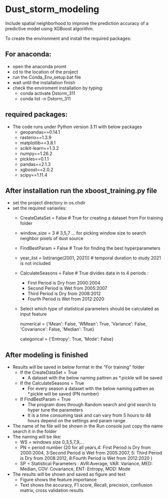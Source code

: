 # Dust_storm_modeling
Include spatial neighborhood to improve the prediction accuracy of a predictive model using XGBoost algorithm.

To create the environment and install the required packages:

## For anaconda:
  - open the anaconda promt
  - cd to the location of the project
  - run the Conda_Env_setup.bat file
  - wait until the installation finish
  - check the enviroment installation by typing:
      - conda activate Dstorm_311
      - conda list -n Dstorm_311

## required packages:

- The code runs under Python version 3.11 with below packages
  - geopandas==0.14.1
  - rasterio==1.3.9
  - matplotlib==3.8.1
  - scikit-learn==1.3.2
  - numpy==1.26.2
  - pickles==0.1.1
  - pandas==2.1.3
  - xgboost==2.0.2
  - scipy==1.11.4

## After installation run the xboost_training.py file

-  set the project directory in os.chdir
-  set the required variavles:
    - CreateDataSet = False  # True for creating a dataset from For training folder
    - window_size = 3  # 3,5,7 ... for picking window size to search neighbor pixels of dust source
    - FindBestParam = False  # True for finding the best hyperparameters
    - year_list = list(range(2001, 2021))  # temporal duration to study 2021 is not included
    - CalculateSeasons = False  # True divides data in to 4 periods :
      - First Period is Dry from 2000:2004
      - Second Period is Wet from 2005:2007
      - Third Period is Dry from 2008:2012
      - Fourth Period is Wet from 2012:2020
    - Select which type of statistical parameters should be calculated as input feature

      numerical = {'Mean': False,
             'WMean': True,
             'Variance': False,
             'Covariance': False,
             'Median': True}

      categorical = {'Entropy': True,
               'Mode': False}

## After modeling is finished
- Results will be saved in below format in the "For training" folder
  - If the CreateDataSet = True
    - A dataset with the below naming pattren as *.pickle will be saved
  - If the CalculateSeasons = True
    - For every season a dataset with the below naming pattren as *.pickle will be saved (PN number)
  - If FindBestParam = True
    - The program does through Random search and grid search to hyper tune the parameters
    - It is a time consuming task and can vary from 5 hours to 48 hours depend on the settings and param range
- The name of he file will be shown in the Run console just copy the name search it in the folder
- The naming will be like:
  - WS = windows size 0,3,5,7,9,...
  - PN = period number (20 for all years,4: First Period is Dry from 2000:2004, 3:Second Period is Wet from 2005:2007, 5: Third Period is Dry from 2008:2012, 8:Fourth Period is Wet from 2012:2020 )
  - SP = Statistical Parameters : AVR:Average, VAR: Variance, MED: Median, COV: Covariance, ENT: Entropy, MOD: Mode
- The results will be shown and saved as figure and text
  - Figure shows the feature importance
  - Text shows the accuracy, F1 score, Recall, precision, confiusion matrix, cross validation results
